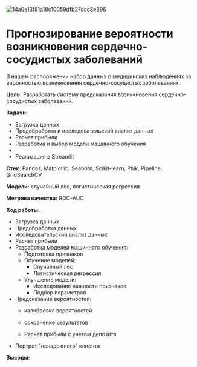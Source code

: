 ![14a0e13f81a16c10059dfb27dcc8e396](https://github.com/user-attachments/assets/e5f1b091-8651-47e2-b6ea-8aed6e2b69ac)
# Прогнозирование вероятности возникновения сердечно-сосудистых заболеваний
В нашем распоряжении набор данных о медицинских наблюдениях за верояностью возникновения сердечно-сосудистых заболеваниях.   

**Цель:** Разработать систему предсказания возникновения сердечно-сосудистых заболеваний.

**Задачи:**  
- Загрузка данных
- Предобработка и исследовательский анализ данных
- Расчет прибыли 
- Разработка и выбор модели машинного обучения
- 
- Реализация в Streamlit

    
**Стек:**  Pandas, Matplotlib, Seaborn, Scikit-learn, Phik, Pipeline, GridSearchCV

**Модели:** случайный лес, логистическая регрессия

**Метрика качества:** ROC-AUC

**Ход работы:**  
- Загрузка данных
- Предобработка данных
- Исследовательский анализ данных
- Расчет прибыли
- Разработка моделей машинного обучения:
  - Подготовка признаков
  - Обучение моделей:
    - Случайный лес
    - Логистическая регрессия
  - Улучшение модели:
    - Исследование важности признаков
    - Подбор параметров
- Предсказание вероятностей:
    - калибровка вероятностей
    - сохранение результатов     

  - Расчет прибыли с учетом депозита
- Портрет "ненадежного" клиента
      
**Выводы:**  
